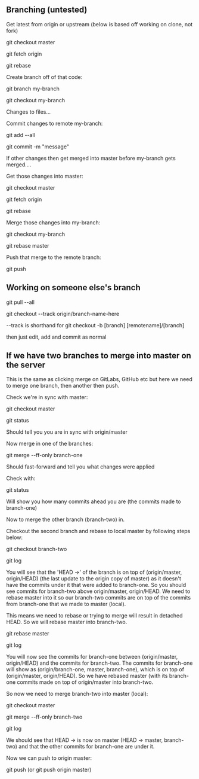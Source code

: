 
## Branching (untested)

Get latest from origin or upstream (below is based off working on clone, not fork)

git checkout master

git fetch origin

git rebase

Create branch off of that code:

git branch my-branch

git checkout my-branch

Changes to files...

Commit changes to remote my-branch:

git add --all

git commit -m "message"

If other changes then get merged into master before my-branch gets merged....

Get those changes into master:

git checkout master

git fetch origin

git rebase

Merge those changes into my-branch:

git checkout my-branch

git rebase master

Push that merge to the remote branch:

git push

## Working on someone else's branch

git pull --all

git checkout --track origin/branch-name-here

--track is shorthand for git checkout -b [branch] [remotename]/[branch]

then just edit, add and commit as normal

## If we have two branches to merge into master on the server

This is the same as clicking merge on GitLabs, GitHub etc but here we need to merge one branch, then another then push.

Check we're in sync with master:

git checkout master

git status

Should tell you you are in sync with origin/master

Now merge in one of the branches:

git merge --ff-only branch-one

Should fast-forward and tell you what changes were applied

Check with:

git status

Will show you how many commits ahead you are (the commits made to branch-one)

Now to merge the other branch (branch-two) in.

Checkout the second branch and rebase to local master by following steps below:

git checkout branch-two

git log

You will see that the 'HEAD ->' of the branch is on top of (origin/master, origin/HEAD) (the last update to the origin copy of master) as it doesn't have the commits under it that were added to branch-one. So you should see commits for branch-two above origin/master, origin/HEAD. We need to rebase master into it so our branch-two commits are on top of the commits from branch-one that we made to master (local).

This means we need to rebase or trying to merge will result in detached HEAD. So we will rebase master into branch-two.

git rebase master 

git log

You will now see the commits for branch-one between (origin/master, origin/HEAD) and the commits for branch-two. The commits for branch-one will show as (origin/branch-one, master, branch-one), which is on top of (origin/master, origin/HEAD). So we have rebased master (with its branch-one commits made on top of origin/master into branch-two.

So now we need to merge branch-two into master (local):

git checkout master

git merge --ff-only branch-two

git log

We should see that HEAD -> is now on master (HEAD -> master, branch-two) and that the other commits for branch-one are under it.

Now we can push to origin master:

git push
(or git push origin master)



